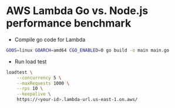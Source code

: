 # AWS Lambda Go vs. Node.js performance benchmark

- Compile go code for Lambda

```bash
GOOS=linux GOARCH=amd64 CGO_ENABLED=0 go build -o main main.go
```

- Run load test

```bash
loadtest \
    --concurrency 5 \
    --maxRequests 1000 \
    --rps 10 \
    --keepalive \
    https://<your-id>.lambda-url.us-east-1.on.aws/
```
